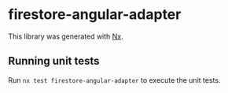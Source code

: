 # firestore-angular-adapter

This library was generated with [Nx](https://nx.dev).

## Running unit tests

Run `nx test firestore-angular-adapter` to execute the unit tests.
